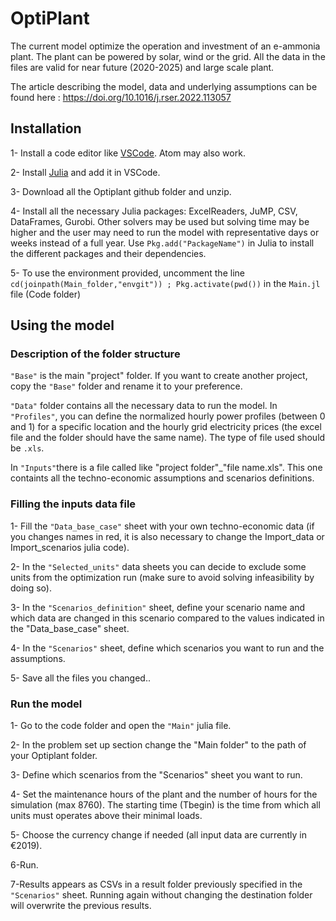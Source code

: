 # OptiPlant

The current model optimize the operation and investment of an e-ammonia plant.
The plant can be powered by solar, wind or the grid. All the data in the files are valid for near future (2020-2025) and large scale plant. 

The article describing the model, data and underlying assumptions can be found here : https://doi.org/10.1016/j.rser.2022.113057

## Installation

1- Install a code editor like [VSCode](https://code.visualstudio.com/). Atom may also work. 

2- Install [Julia](https://julialang.org/downloads/) and add it in VSCode. 

3- Download all the Optiplant github folder and unzip. 

4- Install all the necessary Julia packages: ExcelReaders, JuMP, CSV, DataFrames, Gurobi. Other solvers may be used but solving time may be higher and the user may need to run the model with representative days or weeks instead of a full year. Use ``Pkg.add("PackageName")``  in Julia to install the different packages and their dependencies.

5- To use the environment provided, uncomment the line ``cd(joinpath(Main_folder,"envgit")) ; Pkg.activate(pwd())`` in the ``Main.jl`` file (Code folder)

## Using the model

### Description of the folder structure

``"Base"`` is the main "project" folder. If you want to create another project, copy the ``"Base"`` folder and rename it to your preference. 

``"Data"`` folder contains all the necessary data to run the model. In ``"Profiles"``, you can define the normalized hourly power profiles (between 0 and 1) for a specific location and the hourly grid electricity prices (the excel file and the folder should have the same name). The type of file used should be ``.xls``.

In ``"Inputs"``there is a file called like "project folder"_"file name.xls". This one containts all the techno-economic assumptions and scenarios definitions.

### Filling the inputs data file

1- Fill the ``"Data_base_case"`` sheet with your own techno-economic data (if you changes names in red, it is also necessary to change the Import_data or Import_scenarios julia code).

2- In the ``"Selected_units"`` data sheets you can decide to exclude some units from the optimization run (make sure to avoid solving infeasibility by doing so).

3- In the ``"Scenarios_definition"`` sheet, define your scenario name and which data are changed in this scenario compared to the values indicated in the "Data_base_case" sheet.

4- In the ``"Scenarios"`` sheet, define which scenarios you want to run and the assumptions.

5- Save all the files you changed..

### Run the model

1- Go to the code folder and open the ``"Main"`` julia file.

2- In the problem set up section change the "Main folder" to the path of your Optiplant folder.

3- Define which scenarios from the "Scenarios" sheet you want to run.

4- Set the maintenance hours of the plant and the number of hours for the simulation (max 8760). The starting time (Tbegin) is the time from which all units must operates above their minimal loads. 

5- Choose the currency change if needed (all input data are currently in €2019).

6-Run.

7-Results appears as CSVs in a result folder previously specified in the ``"Scenarios"`` sheet. Running again without changing the destination folder will overwrite the previous results. 

